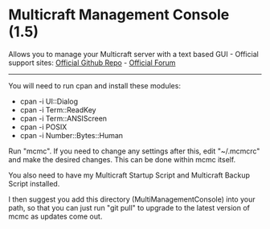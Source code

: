 # Multicraft Management Console (1.5)
Allows you to manage your Multicraft server with a text based GUI -  Official support sites: [Official Github Repo](https://github.com/fstltna/MultiManagementConsole) - [Official Forum](https://minecity.online/index.php/forum/management-console)

---

You will need to run cpan and install these modules:

- cpan -i UI::Dialog
- cpan -i Term::ReadKey
- cpan -i Term::ANSIScreen
- cpan -i POSIX
- cpan -i Number::Bytes::Human

Run "mcmc". If you need to change any settings after this, edit "~/.mcmcrc" and make the desired changes. This can be done within mcmc itself.

You also need to have my Multicraft Startup Script and Multicraft Backup Script installed.

I then suggest you add this directory (MultiManagementConsole) into your path, so that you can just run "git pull" to upgrade to the latest version of mcmc as updates come out.
